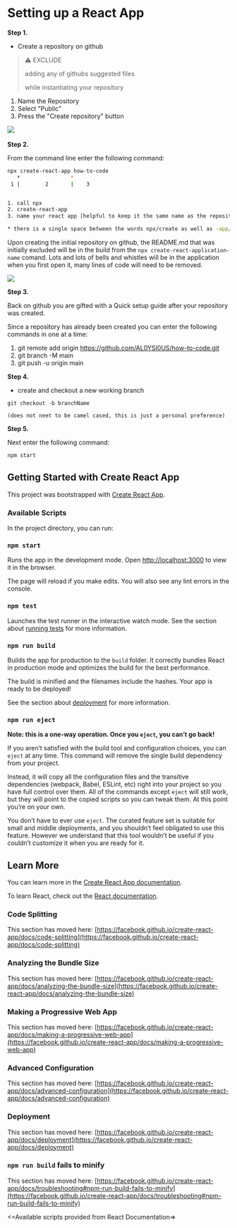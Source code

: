 # Setting up a React App

**Step 1.**

+ Create a repository on github

> ⚠️  EXCLUDE
>
> adding any of githubs suggested files
>
> while instantiating your repository

1. Name the Repository
2. Select "Public"
3. Press the "Create repository" button

![](https://scontent.xx.fbcdn.net/v/t1.15752-0/s206x206/164578404_806958730028862_2608796317399280845_n.png?_nc_cat=105&ccb=1-3&_nc_sid=58c789&_nc_ohc=NEplzMDJ7hsAX8ZxH29&_nc_ad=z-m&_nc_cid=0&_nc_ht=scontent.xx&_nc_tp=30&oh=0c569a8ba1931bad6ff59c7859b9b7c8&oe=607FE0E0) ![]()

**Step 2.**

From the command line enter the following command:

`````bash
npx create-react-app how-to-code
   *                *
 1 |        2       |    3


1. call npx
2. create-react-app
3. name your react app [helpful to keep it the same name as the repository from github]

* there is a single space between the words npx/create as well as -app/the apps name 
`````

Upon creating the initial repository on github, the README.md that was initially excluded will be in the build from the `npx create-react-application-name` comand. Lots and lots of bells and whistles will be in the application when you first open it, many lines of code will need to be removed.

![](https://scontent.xx.fbcdn.net/v/t1.15752-0/p206x206/164493881_1095072477654966_6584056148184009080_n.png?_nc_cat=100&ccb=1-3&_nc_sid=58c789&_nc_ohc=b9W_V7VuFzUAX_hQkUI&_nc_ad=z-m&_nc_cid=0&_nc_ht=scontent.xx&_nc_tp=30&oh=3bbf656468a2b8704e180012c3fc3017&oe=60803324)

**Step 3.**

Back on github you are gifted with a Quick setup guide after your repository was created.

Since a repository has already been created you can enter the following commands in one at a time:

1. git remote add origin https://github.com/AL0YSI0US/how-to-code.git
2. git branch -M main
3. git push -u origin main

**Step 4.**

+ create and checkout a new working branch
````
git checkout -b branchName 

(does not neet to be camel cased, this is just a personal preference)
````
**Step 5.**

Next enter the following command:

````javascript
npm start
````

## Getting Started with Create React App

This project was bootstrapped with [Create React App](https://github.com/facebook/create-react-app).

### Available Scripts

In the project directory, you can run:

### `npm start`

Runs the app in the development mode.
Open [http://localhost:3000](http://localhost:3000) to view it in the browser.

The page will reload if you make edits.
You will also see any lint errors in the console.

### `npm test`

Launches the test runner in the interactive watch mode.
See the section about [running tests](https://facebook.github.io/create-react-app/docs/running-tests) for more information.

### `npm run build`

Builds the app for production to the `build` folder.
It correctly bundles React in production mode and optimizes the build for the best performance.

The build is minified and the filenames include the hashes.
Your app is ready to be deployed!

See the section about [deployment](https://facebook.github.io/create-react-app/docs/deployment) for more information.

### `npm run eject`

**Note: this is a one-way operation. Once you `eject`, you can’t go back!**

If you aren’t satisfied with the build tool and configuration choices, you can `eject` at any time. This command will remove the single build dependency from your project.

Instead, it will copy all the configuration files and the transitive dependencies (webpack, Babel, ESLint, etc) right into your project so you have full control over them. All of the commands except `eject` will still work, but they will point to the copied scripts so you can tweak them. At this point you’re on your own.

You don’t have to ever use `eject`. The curated feature set is suitable for small and middle deployments, and you shouldn’t feel obligated to use this feature. However we understand that this tool wouldn’t be useful if you couldn’t customize it when you are ready for it.

## Learn More

You can learn more in the [Create React App documentation](https://facebook.github.io/create-react-app/docs/getting-started).

To learn React, check out the [React documentation](https://reactjs.org/).

### Code Splitting

This section has moved here: [https://facebook.github.io/create-react-app/docs/code-splitting](https://facebook.github.io/create-react-app/docs/code-splitting)

### Analyzing the Bundle Size

This section has moved here: [https://facebook.github.io/create-react-app/docs/analyzing-the-bundle-size](https://facebook.github.io/create-react-app/docs/analyzing-the-bundle-size)

### Making a Progressive Web App

This section has moved here: [https://facebook.github.io/create-react-app/docs/making-a-progressive-web-app](https://facebook.github.io/create-react-app/docs/making-a-progressive-web-app)

### Advanced Configuration

This section has moved here: [https://facebook.github.io/create-react-app/docs/advanced-configuration](https://facebook.github.io/create-react-app/docs/advanced-configuration)

### Deployment

This section has moved here: [https://facebook.github.io/create-react-app/docs/deployment](https://facebook.github.io/create-react-app/docs/deployment)

### `npm run build` fails to minify

This section has moved here: [https://facebook.github.io/create-react-app/docs/troubleshooting#npm-run-build-fails-to-minify](https://facebook.github.io/create-react-app/docs/troubleshooting#npm-run-build-fails-to-minify)

<=Available scripts provided from React Documentation=>

